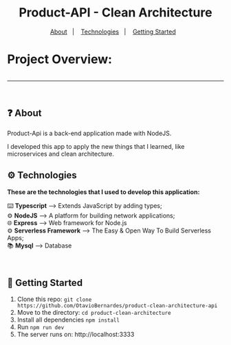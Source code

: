 <h1 align="center">
   Product-API - Clean Architecture
</h1>

<p align="center">
  <a href="#question-about">About</a>&nbsp;&nbsp;&nbsp;|&nbsp;&nbsp;&nbsp;
  <a href="#gear-technologies">Technologies</a>&nbsp;&nbsp;&nbsp;|&nbsp;&nbsp;&nbsp;
  <a href="#rocket-getting-started-with-docker">Getting Started</a>&nbsp;&nbsp;&nbsp;
</p>

# Project Overview:
<picture>
  <source media="(prefers-color-scheme: dark)" srcset="https://raw.githubusercontent.com/OtavioBernardes/product-clean-architecture-api/master/public/img/architecture-dark.png"  style="align: center"/>
  <source media="(prefers-color-scheme: light)" srcset="https://raw.githubusercontent.com/OtavioBernardes/product-clean-architecture-api/master/public/img/architecture-light.png"  style="align: center"/>
  <img>
</picture>

---

</br> 

## :question: About

Product-Api is a back-end application made with NodeJS.

I developed this app to apply the new things that I learned, like microservices and clean architecture.

## :gear: Technologies

**These are the technologies that I used to develop this application:**

⌨️ <strong>Typescript</strong> —> Extends JavaScript by adding types;</br> 
⚙️ <strong>NodeJS</strong> —> A platform for building network applications;</br>
🌐 <strong>Express</strong> —> Web framework for Node.js</br>
⚙️ <strong>Serverless Framework</strong> —> The Easy & Open
Way To Build Serverless Apps;</br>
📚 <strong>Mysql</strong> —> Database</br>

</br>

## :rocket: Getting Started

1. Clone this repo: `git clone https://github.com/OtavioBernardes/product-clean-architecture-api`
2. Move to the directory: `cd product-clean-architecture`
3. Install all dependencies `npm install`
4. Run `npm run dev`
5. The server runs on: http://localhost:3333
